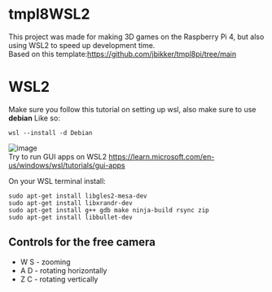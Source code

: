 
# tmpl8WSL2
This project was made for making 3D games on the Raspberry Pi 4, but also using WSL2 to speed up development time.  
Based on this template:https://github.com/jbikker/tmpl8pi/tree/main
# WSL2 
Make sure you follow this tutorial on setting up wsl, also make sure to use **debian**
Like so:
```
wsl --install -d Debian
```

![image](https://github.com/OneBogdan01/tmpl8WSL2/assets/31468440/5ed48081-9e0a-4a35-b9e9-a1bd41287210)  
Try to run GUI apps on WSL2 https://learn.microsoft.com/en-us/windows/wsl/tutorials/gui-apps

On your WSL terminal install:
```
sudo apt-get install libgles2-mesa-dev
sudo apt-get install libxrandr-dev
sudo apt-get install g++ gdb make ninja-build rsync zip
sudo apt-get install libbullet-dev
```
## Controls for the free camera
- W S - zooming
- A D - rotating horizontally
- Z C - rotating vertically
